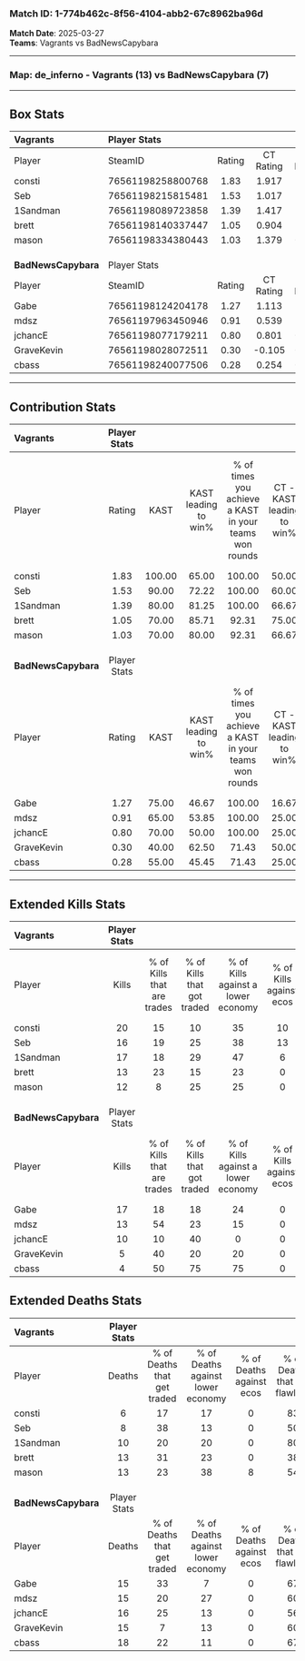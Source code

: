 ### Match ID: 1-774b462c-8f56-4104-abb2-67c8962ba96d  
**Match Date**: 2025-03-27  
**Teams**: Vagrants vs BadNewsCapybara  

---  

### **Map**: de_inferno - Vagrants (13) vs BadNewsCapybara (7)  
---  

## Box Stats  

| **Vagrants**        | Player Stats      |        |           |          |        |       |       |         |        |      |     |
| :- | :- | :-: | :-: | :-: | :-: | :-: | :-: | :-: | :-: | :-: | :-: |
| Player              | SteamID           | Rating | CT Rating | T Rating |  KAST  |  ADR  | Kills | Assists | Deaths | K/D  | HS% |
| consti              | 76561198258800768 |  1.83  |   1.917   |  1.776   | 100.00 | 100.9 |  20   |    3    |   6    | 3.33 | 25  |
| Seb                 | 76561198215815481 |  1.53  |   1.017   |  2.506   | 90.00  | 97.1  |  16   |    5    |   8    | 2.00 | 50  |
| 1Sandman            | 76561198089723858 |  1.39  |   1.417   |  1.472   | 80.00  | 78.9  |  17   |    4    |   10   | 1.70 | 52  |
| brett               | 76561198140337447 |  1.05  |   0.904   |  1.529   | 70.00  | 74.4  |  13   |    4    |   13   | 1.00 | 53  |
| mason               | 76561198334380443 |  1.03  |   1.379   |  0.829   | 70.00  | 76.4  |  12   |    8    |   13   | 0.92 | 33  |
|                     |                   |        |           |          |        |       |       |         |        |      |     |
|                     |                   |        |           |          |        |       |       |         |        |      |     |
|                     |                   |        |           |          |        |       |       |         |        |      |     |
| **BadNewsCapybara** | Player Stats      |        |           |          |        |       |       |         |        |      |     |
| Player              | SteamID           | Rating | CT Rating | T Rating |  KAST  |  ADR  | Kills | Assists | Deaths | K/D  | HS% |
| Gabe                | 76561198124204178 |  1.27  |   1.113   |  1.590   | 75.00  | 94.5  |  17   |    4    |   15   | 1.13 | 41  |
| mdsz                | 76561197963450946 |  0.91  |   0.539   |  1.261   | 65.00  | 61.5  |  13   |    3    |   15   | 0.87 | 38  |
| jchancE             | 76561198077179211 |  0.80  |   0.801   |  0.978   | 70.00  | 61.8  |  10   |    5    |   16   | 0.63 | 20  |
| GraveKevin          | 76561198028072511 |  0.30  |  -0.105   |  0.618   | 40.00  | 38.3  |   5   |    2    |   15   | 0.33 | 80  |
| cbass               | 76561198240077506 |  0.28  |   0.254   |  0.632   | 55.00  | 36.6  |   4   |    2    |   18   | 0.22 | 75  |
---  

## Contribution Stats  

| **Vagrants**        | Player Stats |        |                      |                                                        |                           |                                                             |                          |                                                            |
| :- | :-: | :-: | :-: | :-: | :-: | :-: | :-: | :-: |
| Player              |    Rating    |  KAST  | KAST leading to win% | % of times you achieve a KAST in your teams won rounds | CT - KAST leading to win% | CT - % of times you achieve a KAST in your teams won rounds | T - KAST leading to win% | T - % of times you achieve a KAST in your teams won rounds |
| consti              |     1.83     | 100.00 |        65.00         |                         100.00                         |           50.00           |                           100.00                            |          87.50           |                           100.00                           |
| Seb                 |     1.53     | 90.00  |        72.22         |                         100.00                         |           60.00           |                           100.00                            |          87.50           |                           100.00                           |
| 1Sandman            |     1.39     | 80.00  |        81.25         |                         100.00                         |           66.67           |                           100.00                            |          100.00          |                           100.00                           |
| brett               |     1.05     | 70.00  |        85.71         |                         92.31                          |           75.00           |                           100.00                            |          100.00          |                           85.71                            |
| mason               |     1.03     | 70.00  |        80.00         |                         92.31                          |           66.67           |                           100.00                            |          100.00          |                           85.71                            |
|                     |              |        |                      |                                                        |                           |                                                             |                          |                                                            |
|                     |              |        |                      |                                                        |                           |                                                             |                          |                                                            |
|                     |              |        |                      |                                                        |                           |                                                             |                          |                                                            |
| **BadNewsCapybara** | Player Stats |        |                      |                                                        |                           |                                                             |                          |                                                            |
| Player              |    Rating    |  KAST  | KAST leading to win% | % of times you achieve a KAST in your teams won rounds | CT - KAST leading to win% | CT - % of times you achieve a KAST in your teams won rounds | T - KAST leading to win% | T - % of times you achieve a KAST in your teams won rounds |
| Gabe                |     1.27     | 75.00  |        46.67         |                         100.00                         |           16.67           |                           100.00                            |          66.67           |                           100.00                           |
| mdsz                |     0.91     | 65.00  |        53.85         |                         100.00                         |           25.00           |                           100.00                            |          66.67           |                           100.00                           |
| jchancE             |     0.80     | 70.00  |        50.00         |                         100.00                         |           25.00           |                           100.00                            |          60.00           |                           100.00                           |
| GraveKevin          |     0.30     | 40.00  |        62.50         |                         71.43                          |           50.00           |                           100.00                            |          66.67           |                           66.67                            |
| cbass               |     0.28     | 55.00  |        45.45         |                         71.43                          |           25.00           |                           100.00                            |          57.14           |                           66.67                            |
---  

## Extended Kills Stats  

| **Vagrants**        | Player Stats |                            |                            |                                    |                         |                              |                                 |                                       |                    |           |
| :- | :-: | :-: | :-: | :-: | :-: | :-: | :-: | :-: | :-: | :-: |
| Player              |    Kills     | % of Kills that are trades | % of Kills that got traded | % of Kills against a lower economy | % of Kills against ecos | % of Kills that are flawless | % of Kills that are close duels | % of Kills that are assisted by flash | Pistol Round Kills | AWP Kills |
| consti              |      20      |             15             |             10             |                 35                 |           10            |              50              |                5                |                   0                   |         12         |     0     |
| Seb                 |      16      |             19             |             25             |                 38                 |           13            |              75              |                0                |                   0                   |         0          |     3     |
| 1Sandman            |      17      |             18             |             29             |                 47                 |            6            |              65              |                6                |                   6                   |         0          |     1     |
| brett               |      13      |             23             |             15             |                 23                 |            0            |              69              |               15                |                   0                   |         2          |     2     |
| mason               |      12      |             8              |             25             |                 25                 |            0            |              50              |                0                |                  17                   |         0          |     2     |
|                     |              |                            |                            |                                    |                         |                              |                                 |                                       |                    |           |
|                     |              |                            |                            |                                    |                         |                              |                                 |                                       |                    |           |
|                     |              |                            |                            |                                    |                         |                              |                                 |                                       |                    |           |
| **BadNewsCapybara** | Player Stats |                            |                            |                                    |                         |                              |                                 |                                       |                    |           |
| Player              |    Kills     | % of Kills that are trades | % of Kills that got traded | % of Kills against a lower economy | % of Kills against ecos | % of Kills that are flawless | % of Kills that are close duels | % of Kills that are assisted by flash | Pistol Round Kills | AWP Kills |
| Gabe                |      17      |             18             |             18             |                 24                 |            0            |              65              |               12                |                   0                   |         0          |     3     |
| mdsz                |      13      |             54             |             23             |                 15                 |            0            |              62              |               15                |                   0                   |         0          |     0     |
| jchancE             |      10      |             10             |             40             |                 0                  |            0            |              40              |                0                |                  10                   |         4          |     0     |
| GraveKevin          |      5       |             40             |             20             |                 20                 |            0            |              40              |                0                |                   0                   |         0          |     2     |
| cbass               |      4       |             50             |             75             |                 75                 |            0            |             100              |                0                |                   0                   |         0          |     0     |
## Extended Deaths Stats  

| **Vagrants**        | Player Stats |                             |                                   |                          |                               |                            |                           |               |
| :- | :-: | :-: | :-: | :-: | :-: | :-: | :-: | :-: |
| Player              |    Deaths    | % of Deaths that get traded | % of Deaths against lower economy | % of Deaths against ecos | % of Deaths that are flawless | % of Deaths that are close | % of Deaths while blinded | Deaths to AWP |
| consti              |      6       |             17              |                17                 |            0             |              83               |             17             |             0             |       0       |
| Seb                 |      8       |             38              |                13                 |            0             |              50               |             13             |             0             |       0       |
| 1Sandman            |      10      |             20              |                20                 |            0             |              80               |             0              |             0             |       2       |
| brett               |      13      |             31              |                23                 |            0             |              38               |             8              |             8             |       2       |
| mason               |      13      |             23              |                38                 |            8             |              54               |             8              |             0             |       0       |
|                     |              |                             |                                   |                          |                               |                            |                           |               |
|                     |              |                             |                                   |                          |                               |                            |                           |               |
|                     |              |                             |                                   |                          |                               |                            |                           |               |
| **BadNewsCapybara** | Player Stats |                             |                                   |                          |                               |                            |                           |               |
| Player              |    Deaths    | % of Deaths that get traded | % of Deaths against lower economy | % of Deaths against ecos | % of Deaths that are flawless | % of Deaths that are close | % of Deaths while blinded | Deaths to AWP |
| Gabe                |      15      |             33              |                 7                 |            0             |              67               |             13             |             0             |       3       |
| mdsz                |      15      |             20              |                27                 |            0             |              60               |             7              |             0             |       2       |
| jchancE             |      16      |             25              |                13                 |            0             |              56               |             0              |            13             |       1       |
| GraveKevin          |      15      |              7              |                13                 |            0             |              60               |             0              |             0             |       4       |
| cbass               |      18      |             22              |                11                 |            0             |              67               |             6              |             6             |       4       |
